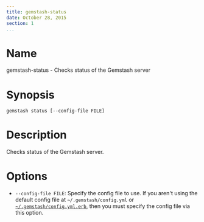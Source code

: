 ```yaml
---
title: gemstash-status
date: October 28, 2015
section: 1
...
```


# Name

gemstash-status - Checks status of the Gemstash server

# Synopsis

`gemstash status [--config-file FILE]`

# Description

Checks status of the Gemstash server.

# Options

* `--config-file FILE`:
    Specify the config file to use. If you aren't using the default config file
    at `~/.gemstash/config.yml` or [`~/.gemstash/config.yml.erb`][ERB_CONFIG],
    then you must specify the config file via this option.

[ERB_CONFIG]: ./gemstash-customize.7.md#erb-parsed-config
